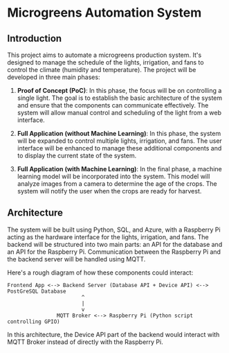 # Microgreens Automation System

## Introduction
This project aims to automate a microgreens production system. It's designed to manage the schedule of the lights, irrigation, and fans to control the climate (humidity and temperature). The project will be developed in three main phases:

1. **Proof of Concept (PoC)**: In this phase, the focus will be on controlling a single light. The goal is to establish the basic architecture of the system and ensure that the components can communicate effectively. The system will allow manual control and scheduling of the light from a web interface.

2. **Full Application (without Machine Learning)**: In this phase, the system will be expanded to control multiple lights, irrigation, and fans. The user interface will be enhanced to manage these additional components and to display the current state of the system.

3. **Full Application (with Machine Learning)**: In the final phase, a machine learning model will be incorporated into the system. This model will analyze images from a camera to determine the age of the crops. The system will notify the user when the crops are ready for harvest.

## Architecture
The system will be built using Python, SQL, and Azure, with a Raspberry Pi acting as the hardware interface for the lights, irrigation, and fans. The backend will be structured into two main parts: an API for the database and an API for the Raspberry Pi. Communication between the Raspberry Pi and the backend server will be handled using MQTT.

Here's a rough diagram of how these components could interact:
```
Frontend App <--> Backend Server (Database API + Device API) <--> PostGreSQL Database
					    ^ 
					    |
					    v
				MQTT Broker <--> Raspberry Pi (Python script controlling GPIO)
```

In this architecture, the Device API part of the backend would interact with MQTT Broker instead of directly with the Raspberry Pi.
